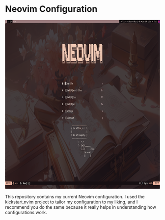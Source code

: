 # Neovim Configuration
<img src="images/2024-12-04_17-42.png" width="1000" height="550">

This repository contains my current Neovim configuration.
I used the [kickstart.nvim](https://github.com/nvim-lua/kickstart.nvim) project to tailor my configuration to my liking, and I recommend you do the same because it really helps in understanding how configurations work.
